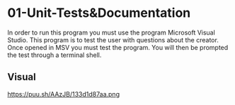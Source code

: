 # 01-Unit-Tests&Documentation
In order to run this program you must use the program Microsoft Visual Studio.
This program is to test the user with questions about the creator.
Once opened in MSV you must test the program. You will then be prompted the test through a terminal shell.

## Visual

https://puu.sh/AAzJB/133d1d87aa.png

